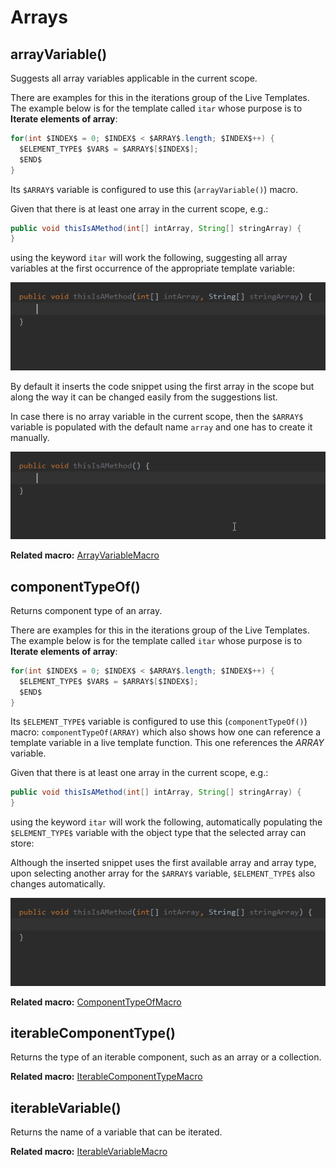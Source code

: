 # Arrays

## arrayVariable()

Suggests all array variables applicable in the current scope.

There are examples for this in the iterations group of the Live Templates. The example below is for the template called `itar` whose purpose is to **Iterate elements of array**:

```java
for(int $INDEX$ = 0; $INDEX$ < $ARRAY$.length; $INDEX$++) {
  $ELEMENT_TYPE$ $VAR$ = $ARRAY$[$INDEX$];
  $END$
}
```

Its `$ARRAY$` variable is configured to use this (`arrayVariable()`) macro.

Given that there is at least one array in the current scope, e.g.:

```java
public void thisIsAMethod(int[] intArray, String[] stringArray) {
}
```

using the keyword `itar` will work the following, suggesting all array variables at the first occurrence of the appropriate
template variable:

![arrayVariable_itar](images/arrayVariable.gif)

By default it inserts the code snippet using the first array in the scope but along the way it can be changed easily from the suggestions list.

In case there is no array variable in the current scope, then the `$ARRAY$` variable is populated with the default name `array` and one has to create it manually.

![arrayVariable_itar](images/arrayVariable_no_array_in_scope.gif)

**Related macro:** [ArrayVariableMacro](https://github.com/JetBrains/intellij-community/blob/master/java/java-impl/src/com/intellij/codeInsight/template/macro/ArrayVariableMacro.java)

## componentTypeOf(<array>)

Returns component type of an array.

There are examples for this in the iterations group of the Live Templates. The example below is for the template called `itar` whose purpose is to **Iterate elements of array**:

```java
for(int $INDEX$ = 0; $INDEX$ < $ARRAY$.length; $INDEX$++) {
  $ELEMENT_TYPE$ $VAR$ = $ARRAY$[$INDEX$];
  $END$
}
```

Its `$ELEMENT_TYPE$` variable is configured to use this (`componentTypeOf()`) macro: `componentTypeOf(ARRAY)` which also shows how one can reference a template variable in a live template function.
This one references the $ARRAY$ variable.

Given that there is at least one array in the current scope, e.g.:

```java
public void thisIsAMethod(int[] intArray, String[] stringArray) {
}
```

using the keyword `itar` will work the following, automatically populating the `$ELEMENT_TYPE$` variable with the object type that the selected array can store:

Although the inserted snippet uses the first available array and array type, upon selecting another array for the `$ARRAY$` variable, `$ELEMENT_TYPE$` also changes automatically. 

![component_type_of_itar](images/componentTypeOf.gif)

**Related macro:** [ComponentTypeOfMacro](https://github.com/JetBrains/intellij-community/blob/master/java/java-impl/src/com/intellij/codeInsight/template/macro/ComponentTypeOfMacro.java)

## iterableComponentType(<ArrayOrIterable>)

Returns the type of an iterable component, such as an array or a collection.

**Related macro:** [IterableComponentTypeMacro](https://github.com/JetBrains/intellij-community/blob/master/java/java-impl/src/com/intellij/codeInsight/template/macro/IterableComponentTypeMacro.java)

## iterableVariable()
	
Returns the name of a variable that can be iterated.

**Related macro:** [IterableVariableMacro](https://github.com/JetBrains/intellij-community/blob/master/java/java-impl/src/com/intellij/codeInsight/template/macro/IterableVariableMacro.java)
